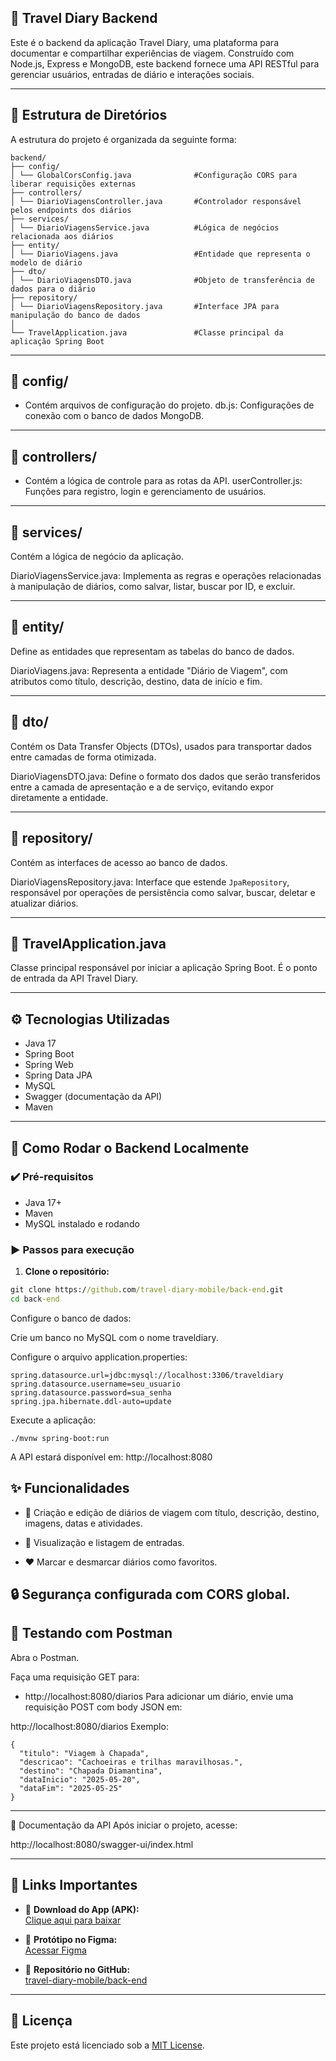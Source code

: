 ## 📖 Travel Diary Backend
Este é o backend da aplicação Travel Diary, uma plataforma para documentar e compartilhar experiências de viagem.
Construído com Node.js, Express e MongoDB, este backend fornece uma API RESTful para gerenciar usuários, entradas de diário e interações sociais.

---

## 📂 Estrutura de Diretórios
A estrutura do projeto é organizada da seguinte forma:

```
backend/
├── config/
│ └── GlobalCorsConfig.java              #Configuração CORS para liberar requisições externas
├── controllers/
│ └── DiarioViagensController.java       #Controlador responsável pelos endpoints dos diários
├── services/
│ └── DiarioViagensService.java          #Lógica de negócios relacionada aos diários
├── entity/
│ └── DiarioViagens.java                 #Entidade que representa o modelo de diário
├── dto/
│ └── DiarioViagensDTO.java              #Objeto de transferência de dados para o diário
├── repository/
│ └── DiarioViagensRepository.java       #Interface JPA para manipulação do banco de dados
│
└── TravelApplication.java               #Classe principal da aplicação Spring Boot                
```
---

## 📁 config/
- Contém arquivos de configuração do projeto.
db.js: Configurações de conexão com o banco de dados MongoDB.

---

## 📁 controllers/
- Contém a lógica de controle para as rotas da API.
userController.js: Funções para registro, login e gerenciamento de usuários.

---

## 📁 services/
Contém a lógica de negócio da aplicação.

DiarioViagensService.java: Implementa as regras e operações relacionadas à manipulação de diários, como salvar, listar, buscar por ID, e excluir.

---

## 📁 entity/
Define as entidades que representam as tabelas do banco de dados.

DiarioViagens.java: Representa a entidade "Diário de Viagem", com atributos como título, descrição, destino, data de início e fim.

---

## 📁 dto/
Contém os Data Transfer Objects (DTOs), usados para transportar dados entre camadas de forma otimizada.

DiarioViagensDTO.java: Define o formato dos dados que serão transferidos entre a camada de apresentação e a de serviço, evitando expor diretamente a entidade.

---

## 📁 repository/
Contém as interfaces de acesso ao banco de dados.

DiarioViagensRepository.java: Interface que estende `JpaRepository`, responsável por operações de persistência como salvar, buscar, deletar e atualizar diários.

---

## 📄 TravelApplication.java
Classe principal responsável por iniciar a aplicação Spring Boot. É o ponto de entrada da API Travel Diary.

---

## ⚙️ Tecnologias Utilizadas

- Java 17
- Spring Boot
- Spring Web
- Spring Data JPA
- MySQL
- Swagger (documentação da API)
- Maven

---

## 🚀 Como Rodar o Backend Localmente

### ✔️ Pré-requisitos

- Java 17+
- Maven
- MySQL instalado e rodando

### ▶️ Passos para execução

1. **Clone o repositório:**

```cmd
git clone https://github.com/travel-diary-mobile/back-end.git
cd back-end
```

Configure o banco de dados:

Crie um banco no MySQL com o nome traveldiary.

Configure o arquivo application.properties:

```properties
spring.datasource.url=jdbc:mysql://localhost:3306/traveldiary
spring.datasource.username=seu_usuario
spring.datasource.password=sua_senha
spring.jpa.hibernate.ddl-auto=update
```

Execute a aplicação:

```
./mvnw spring-boot:run
```
A API estará disponível em: http://localhost:8080


## ✨ Funcionalidades
- 📌 Criação e edição de diários de viagem com título, descrição, destino, imagens, datas e atividades.

- 📖 Visualização e listagem de entradas.

- ❤️ Marcar e desmarcar diários como favoritos.

## 🔒 Segurança configurada com CORS global.

## 🧪 Testando com Postman
Abra o Postman.

Faça uma requisição GET para:

- http://localhost:8080/diarios
Para adicionar um diário, envie uma requisição POST com body JSON em:

http://localhost:8080/diarios
Exemplo:
```
{
  "titulo": "Viagem à Chapada",
  "descricao": "Cachoeiras e trilhas maravilhosas.",
  "destino": "Chapada Diamantina",
  "dataInicio": "2025-05-20",
  "dataFim": "2025-05-25"
}
```

---

🧭 Documentação da API
Após iniciar o projeto, acesse:

http://localhost:8080/swagger-ui/index.html

---

## 📱 Links Importantes

- 🔗 **Download do App (APK):**  
  [Clique aqui para baixar](https://www.mediafire.com/file/7q4wcrsxt4a7epc/application-fd521f38-f6b9-4ee7-9329-5483675831cc.apk/file)

- 🎨 **Protótipo no Figma:**  
  [Acessar Figma](https://www.figma.com/design/DyR3XTthIUz1Z6LVTiojDJ/Untitled?node-id=0-1&t=4hL7LAHbHEyp9L9D-1)

- 📁 **Repositório no GitHub:**  
  [travel-diary-mobile/back-end](https://github.com/travel-diary-mobile/back-end)

---

## 📄 Licença

Este projeto está licenciado sob a [MIT License](https://opensource.org/licenses/MIT).
